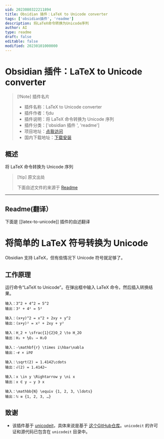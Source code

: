 ```yaml
---
uid: 2023080322211894
title: Obsidian 插件：LaTeX to Unicode converter
tags: ['obsidian插件', 'readme']
description: 将LaTeX命令转换为Unicode序列
author: AI
type: readme
draft: false
editable: false
modified: 20230101000000
---
```


# Obsidian 插件：LaTeX to Unicode converter

> [!Note] 插件名片
> - 插件名称：LaTeX to Unicode converter
> - 插件作者：fjdu
> - 插件说明：将 LaTeX 命令转换为 Unicode 序列
> - 插件分类：['obsidian 插件 ', 'readme']
> - 项目地址：[点我访问](https://github.com/fjdu/obsidian-latex-unicode)
> - 国内下载地址：[下载安装](https://pkmer.cn/products/plugin/pluginMarket/?latex-to-unicode)

## 概述

将 LaTeX 命令转换为 Unicode 序列

> [!tip] 原文出处
>
>下面自述文件的来源于 [Readme](https://ghproxy.net/https://raw.githubusercontent.com/fjdu/obsidian-latex-unicode/master/README.md)
>

---

## Readme(翻译）

下面是 [[latex-to-unicode]] 插件的自述翻译

# 将简单的 LaTeX 符号转换为 Unicode

Obsidian 支持 LaTeX，但有些情况下 Unicode 符号就足够了。

## 工作原理

运行命令“LaTeX to Unicode”。在弹出框中输入 LaTeX 命令，然后插入转换结果。

```
输入：3^2 + 4^2 = 5^2
输出：3² + 4² = 5²

输入：(x+y)^2 = x^2 + 2xy + y^2
输出：(x+y)² = x² + 2xy + y²

输入：H_2 + \sfrac{1}{2}O_2 \to H_2O
输出：H₂ + ½O₂ → H₂O

输入：-\mathbf{r} \times i\hbar\nabla
输出：−𝐫 × iℏ∇

输入：\sqrt(2) = 1.4142\cdots
输出：√(2) = 1.4142⋯

输入：x \in y \Rightarrow y \ni x
输出：x ∈ y ⇒ y ∋ x

输入：\mathbb{N} \equiv {1, 2, 3, \ldots}
输出：ℕ ≡ {1, 2, 3, …}
```

## 致谢

- 该插件基于 [unicodeit](https://www.unicodeit.net/)，具体来说是基于 [这个GitHub仓库](https://github.com/svenkreiss/unicodeit/)。`unicodeit` 的许可证和源代码已包含在 `unicodeit` 目录中。



